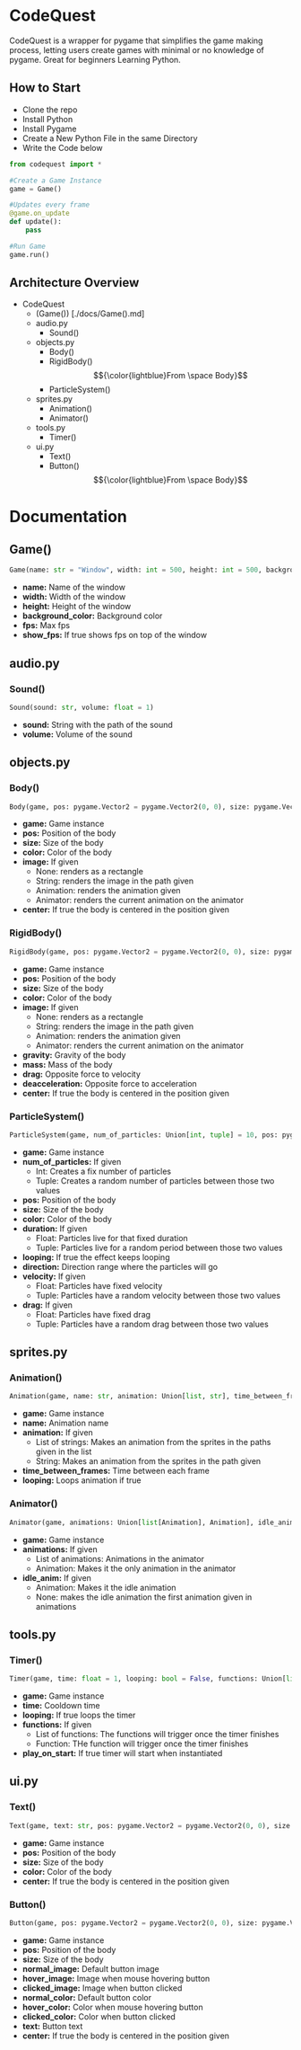 # CodeQuest

  CodeQuest is a wrapper for pygame that simplifies the game making process, letting users create games with minimal or no knowledge of pygame. Great for beginners Learning Python.

## How to Start

  * Clone the repo
  * Install Python
  * Install Pygame
  * Create a New Python File in the same Directory
  * Write the Code below

```py
from codequest import *

#Create a Game Instance
game = Game()

#Updates every frame
@game.on_update
def update():
    pass

#Run Game
game.run()
```

## Architecture Overview

  * CodeQuest
    * (Game()) [./docs/Game().md]
    * audio.py
      * Sound()
    * objects.py
      * Body()
      * RigidBody() $${\color{lightblue}From \space Body}$$
      * ParticleSystem()
    * sprites.py
      * Animation()
      * Animator()
    * tools.py
      * Timer()
    * ui.py
      * Text()
      * Button() $${\color{lightblue}From \space Body}$$


# Documentation

## Game()

```py
Game(name: str = "Window", width: int = 500, height: int = 500, background_color: tuple[int, int, int] = (255, 255, 255), fps: int = 60, show_fps: bool = True)
```

  * **name:** Name of the window
  * **width:** Width of the window
  * **height:** Height of the window
  * **background_color:** Background color
  * **fps:** Max fps
  * **show_fps:** If true shows fps on top of the window

## audio.py

### Sound()

```py
Sound(sound: str, volume: float = 1)
```

  * **sound:** String with the path of the sound
  * **volume:** Volume of the sound

## objects.py

### Body()

```py
Body(game, pos: pygame.Vector2 = pygame.Vector2(0, 0), size: pygame.Vector2 = pygame.Vector2(50, 50), color: tuple[int, int, int] = (0, 0, 0), image: Union[sprites.Animator, sprites.Animation, str, None] = None, center: bool = False)
```

  * **game:** Game instance
  * **pos:** Position of the body
  * **size:** Size of the body
  * **color:** Color of the body
  * **image:** If given
    * None: renders as a rectangle
    * String: renders the image in the path given
    * Animation: renders the animation given
    * Animator: renders the current animation on the animator
  * **center:** If true the body is centered in the position given

### RigidBody()

```py
RigidBody(game, pos: pygame.Vector2 = pygame.Vector2(0, 0), size: pygame.Vector2 = pygame.Vector2(50, 50), color: tuple[int, int, int] = (0, 0, 0), image: Union[sprites.Animator, sprites.Animation, None] = None, gravity: pygame.Vector2 = pygame.Vector2(0, 980), mass: float = 1, drag: float = 0, deacceleration: float = 0, center: bool = False)
```

  * **game:** Game instance
  * **pos:** Position of the body
  * **size:** Size of the body
  * **color:** Color of the body
  * **image:** If given
    * None: renders as a rectangle
    * String: renders the image in the path given
    * Animation: renders the animation given
    * Animator: renders the current animation on the animator
  * **gravity:** Gravity of the body
  * **mass:** Mass of the body
  * **drag:** Opposite force to velocity
  * **deacceleration:** Opposite force to acceleration
  * **center:** If true the body is centered in the position given

### ParticleSystem()

```py
ParticleSystem(game, num_of_particles: Union[int, tuple] = 10, pos: pygame.Vector2 = pygame.Vector2(0, 0), size: Union[int, tuple] = 50, color: Union[list, tuple[int, int, int]] = (0, 0, 0), duration: Union[float, tuple] = 1, looping: bool = False, direction: tuple[int, int] = (0, 360), velocity: Union[float, tuple] = 5, drag: Union[float, tuple] = 1)
```

  * **game:** Game instance
  * **num_of_particles:** If given
    * Int: Creates a fix number of particles
    * Tuple: Creates a random number of particles between those two values
  * **pos:** Position of the body
  * **size:** Size of the body
  * **color:** Color of the body
  * **duration:** If given
    * Float: Particles live for that fixed duration
    * Tuple: Particles live for a random period between those two values
  * **looping:** If true the effect keeps looping
  * **direction:** Direction range where the particles will go
  * **velocity:** If given
    * Float: Particles have fixed velocity
    * Tuple: Particles have a random velocity between those two values
  * **drag:** If given
    * Float: Particles have fixed drag
    * Tuple: Particles have a random drag between those two values

## sprites.py

### Animation()

```py
Animation(game, name: str, animation: Union[list, str], time_between_frames: float = 1, looping: bool = True)
```

  * **game:** Game instance
  * **name:** Animation name
  * **animation:** If given
    * List of strings: Makes an animation from the sprites in the paths given in the list
    * String: Makes an animation from the sprites in the path given
  * **time_between_frames:** Time between each frame
  * **looping:** Loops animation if true

### Animator()

```py
Animator(game, animations: Union[list[Animation], Animation], idle_anim: Animation = None)
```

  * **game:** Game instance
  * **animations:** If given
    * List of animations: Animations in the animator
    * Animation: Makes it the only animation in the animator
  * **idle_anim:** If given
    * Animation: Makes it the idle animation
    * None: makes the idle animation the first animation given in animations


## tools.py

### Timer()

```py
Timer(game, time: float = 1, looping: bool = False, functions: Union[list, function] = [], play_on_start: bool = True)
```

  * **game:** Game instance
  * **time:** Cooldown time
  * **looping:** If true loops the timer
  * **functions:** If given
    * List of functions: The functions will trigger once the timer finishes 
    * Function: THe function will trigger once the timer finishes
  * **play_on_start:** If true timer will start when instantiated


## ui.py

### Text()

```py
Text(game, text: str, pos: pygame.Vector2 = pygame.Vector2(0, 0), size: int = 50, color: tuple[int, int, int] = (0, 0, 0), center: bool = False)
```

  * **game:** Game instance
  * **pos:** Position of the body
  * **size:** Size of the body
  * **color:** Color of the body
  * **center:** If true the body is centered in the position given

### Button()

```py
Button(game, pos: pygame.Vector2 = pygame.Vector2(0, 0), size: pygame.Vector2 = pygame.Vector2(50, 50), normal_image: str = None, hover_image: str = None, clicked_image: str = None, normal_color: tuple[int, int, int] = (0, 0, 0), hover_color: tuple[int, int, int] = None, clicked_color: tuple[int, int, int] = None, text: str = "", text_color: tuple[int, int, int] = (255, 255, 255), center: bool = False)
```

  * **game:** Game instance
  * **pos:** Position of the body
  * **size:** Size of the body
  * **normal_image:** Default button image
  * **hover_image:** Image when mouse hovering button
  * **clicked_image:** Image when button clicked
  * **normal_color:** Default button color
  * **hover_color:** Color when mouse hovering button
  * **clicked_color:** Color when button clicked
  * **text:** Button text
  * **center:** If true the body is centered in the position given